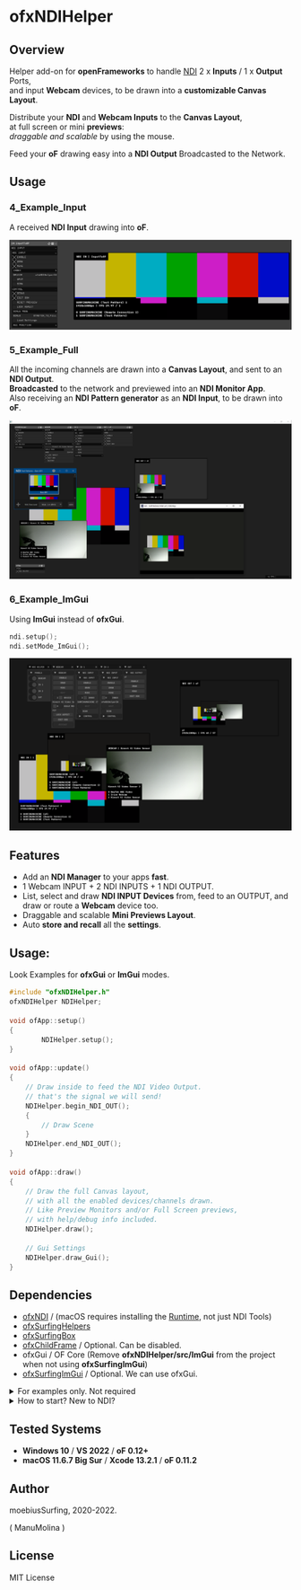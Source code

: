 
# ofxNDIHelper


## Overview

Helper add-on for **openFrameworks** to handle [NDI](https://www.ndi.tv/tools/) 2 x **Inputs** / 1 x **Output** Ports,  
and input **Webcam** devices, to be drawn into a **customizable Canvas Layout**.  

Distribute your **NDI** and **Webcam Inputs** to the **Canvas Layout**,  
at full screen or mini **previews**:  
_draggable and scalable_ by using the mouse.  

Feed your **oF** drawing easy into a **NDI Output** Broadcasted to the Network.

## Usage


### 4_Example_Input

A received **NDI Input** drawing into **oF**.  

![](/1_Examples_ofxGui/4_Example_Input/Capture.PNG)

### 5_Example_Full

All the incoming channels are drawn into a **Canvas Layout**, and sent to an **NDI Output**.  
**Broadcasted** to the network and previewed into an **NDI Monitor App**.  
Also receiving an **NDI Pattern generator** as an **NDI Input**, to be drawn into **oF**. 

![](/1_Examples_ofxGui/5_Example_Full/Capture.PNG)

### 6_Example_ImGui

Using **ImGui** instead of **ofxGui**.
```.cpp  
ndi.setup();
ndi.setMode_ImGui();
```


![](/2_Examples_ImGui/6_Example_ImGui/Capture.PNG)

## Features

- Add an **NDI Manager** to your apps **fast**.
- 1 Webcam INPUT + 2 NDI INPUTS + 1 NDI OUTPUT.
- List, select and draw **NDI INPUT Devices** from, feed to an OUTPUT, and draw or route a **Webcam** device too.
- Draggable and scalable **Mini Previews Layout**.
- Auto **store and recall** all the **settings**.

## Usage:

Look Examples for **ofxGui** or **ImGui** modes.

```.cpp
#include "ofxNDIHelper.h"
ofxNDIHelper NDIHelper;

void ofApp::setup()
{
        NDIHelper.setup();
}

void ofApp::update()
{
	// Draw inside to feed the NDI Video Output.
	// that's the signal we will send!
	NDIHelper.begin_NDI_OUT();
	{
		// Draw Scene
	}
	NDIHelper.end_NDI_OUT();
}

void ofApp::draw()
{
	// Draw the full Canvas layout, 
	// with all the enabled devices/channels drawn.
	// Like Preview Monitors and/or Full Screen previews,
	// with help/debug info included.
	NDIHelper.draw();

	// Gui Settings
	NDIHelper.draw_Gui();
}
```

## Dependencies

- [ofxNDI](https://github.com/leadedge/ofxNDI) / (macOS requires installing the [Runtime](https://ndi.palakis.fr/runtime/), not just NDI Tools)
- [ofxSurfingHelpers](https://github.com/moebiussurfing/ofxSurfingHelpers)
- [ofxSurfingBox](https://github.com/moebiussurfing/ofxSurfingBox)
- [ofxChildFrame](https://github.com/nariakiiwatani/ofxChildFrame) / Optional. Can be disabled.
- ofxGui / OF Core (Remove **ofxNDIHelper/src/ImGui** from the project when not using **ofxSurfingImGui**)  
- [ofxSurfingImGui](https://github.com/moebiussurfing/ofxSurfingImGui) / Optional. We can use ofxGui.


<details>
<summary>For examples only. Not required</summary>
<p>

* [ofxWindowApp](https://github.com/moebiussurfing/ofxWindowApp)
* [ofxSceneTEST](https://github.com/moebiussurfing/ofxSceneTEST)

</p>

</details>


<details>

  <summary>How to start? New to NDI?</summary>

  <p>


1. You should install the [NDI Tools](https://www.ndi.tv/tools/). It's a bundle of apps.
2. Run an **NDI Studio Monitor** app to preview what is being sent through the **NDI OUTPUT**.
3. You can run an **NDI Test Pattern** to feed a signal into the **NDI INPUT** of the add-on.
4. Have fun with **sources** toggles on the add-on GUI to explore combinations,
while looking at the **NDI OUT Preview** or the **NDI Studio Monitor** video.
5. NDI works locally or on local or remote networks.
6. **NDI Screen Capture** app does live desktop capture to NDI.
7. **NDI Webcam Input** converts NDI ports to a virtual camera to use on **OBS**/**Zoom**/**Skype**.

  </p>

</details>


## Tested Systems

- **Windows 10** / **VS 2022** / **oF 0.12+**
- **macOS 11.6.7 Big Sur** / **Xcode 13.2.1** / **oF 0.11.2**  


## Author

moebiusSurfing, 2020-2022.  

( ManuMolina ) 


## License

MIT License
